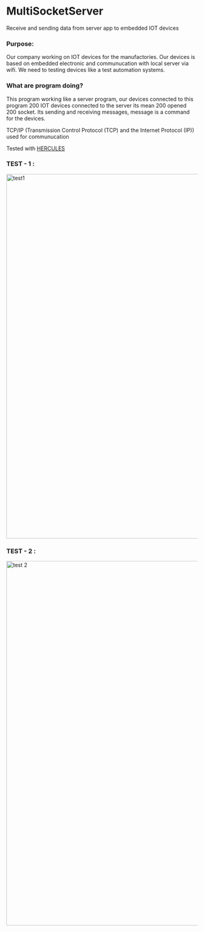# MultiSocketServer
Receive and sending data from server app to embedded IOT devices

### Purpose:
Our company working on IOT devices for the manufactories.
Our devices is based on embedded electronic and communucation with local server via wifi.
We need to testing devices like a test automation systems.

### What are program doing?
This program working like a server program, our devices connected to this program
200 IOT devices connected to the server its mean 200 opened 200 socket.
Its sending and receiving messages, message is a command for the devices.



TCP/IP (Transmission Control Protocol (TCP) and the Internet Protocol (IP))  used for communucation

Tested with <a href="https://www.hw-group.com/software/hercules-setup-utility"> HERCULES </a>

### TEST - 1 :

<img width="960" alt="test1" src="https://user-images.githubusercontent.com/42043202/118507077-902e4300-b736-11eb-834d-1d784d4b0eee.PNG">


### TEST - 2 : 
<img width="960" alt="test 2" src="https://user-images.githubusercontent.com/42043202/118507270-bf44b480-b736-11eb-8d9c-181f6d3a2df6.PNG">

